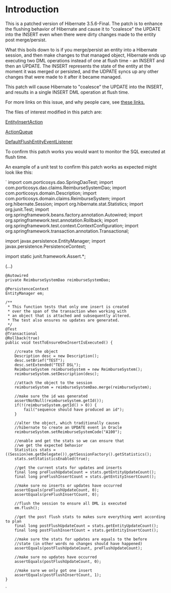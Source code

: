# Introduction

This is a patched version of Hibernate 3.5.6-Final. The patch is to enhance the
flushing behavior of Hibernate and cause it to "coalesce" the UPDATE into the 
INSERT even when there were dirty changes made to the entity post merge/persist.

What this boils down to is if you merge/persist an entity into a Hibernate session,
and then make changes to that managed object, Hibernate ends up executing two 
DML operations instead of one at flush time - an INSERT and then an UPDATE. The INSERT
represents the state of the entity at the moment it was merged or persisted, and the
UDPATE syncs up any other changes that were made to it after it became managed.

This patch will cause Hibernate to "coalesce" the UPDATE into the INSERT, and results
in a single INSERT DML operation at flush time.

For more links on this issue, and why people care, see [these links.](http://delicious.com/sfraser/coalesce)

The files of interest modified in this patch are:

[EntityInsertAction](http://github.com/sfraser/Hibernate-Core-3.5.6-Final-patched-with--True-Coalesce--enhancement/commit/33290bfc0b8ba8aef443eb029c8ed2aa728743c9#diff-3)

[ActionQueue](http://github.com/sfraser/Hibernate-Core-3.5.6-Final-patched-with--True-Coalesce--enhancement/commit/33290bfc0b8ba8aef443eb029c8ed2aa728743c9#diff-4)

[DefaultFlushEntityEventListener](http://github.com/sfraser/Hibernate-Core-3.5.6-Final-patched-with--True-Coalesce--enhancement/commit/33290bfc0b8ba8aef443eb029c8ed2aa728743c9#diff-5)


To confirm this patch works you would want to monitor the SQL executed at flush time.

An example of a unit test to confirm this patch works as expected might look like this:

`
import com.porticosys.dao.SpringDaoTest;
import com.porticosys.dao.claims.ReimburseSystemDao;
import com.porticosys.domain.Description;
import com.porticosys.domain.claims.ReimburseSystem;
import org.hibernate.Session;
import org.hibernate.stat.Statistics;
import org.junit.Test;
import org.springframework.beans.factory.annotation.Autowired;
import org.springframework.test.annotation.Rollback;
import org.springframework.test.context.ContextConfiguration;
import org.springframework.transaction.annotation.Transactional;

import javax.persistence.EntityManager;
import javax.persistence.PersistenceContext;

import static junit.framework.Assert.*;

(...)

    @Autowired
    private ReimburseSystemDao reimburseSystemDao;

    @PersistenceContext
    EntityManager em;

    /**
     * This function tests that only one insert is created
     * over the span of the transaction when working with
     * an object that is attached and subsequently altered.
     * The test also ensures no updates are generated.
     */
    @Test
    @Transactional
    @Rollback(true)
    public void testToEnsureOneInsertIsExecuted() {

        //create the object
        Description desc = new Description();
        desc.setBrief("TEST");
        desc.setExtended("TEST DSL");
        ReimburseSystem reimburseSystem = new ReimburseSystem();
        reimburseSystem.setDescription(desc);

        //attach the object to the session
        reimburseSystem = reimburseSystemDao.merge(reimburseSystem);

        //make sure the id was generated
        assertNotNull(reimburseSystem.getId());
        if(!(reimburseSystem.getId() > 0)) {
            fail("sequence should have produced an id");
        }

        //alter the object, which traditionally causes
        //hibernate to create an UPDATE event in Oracle
        reimburseSystem.setReimburseSystemCode("A100");

        //enable and get the stats so we can ensure that
        //we get the expected behavior
        Statistics stats = ((Session)em.getDelegate()).getSessionFactory().getStatistics();
        stats.setStatisticsEnabled(true);

        //get the current stats for updates and inserts
        final long preFlushUpdateCount = stats.getEntityUpdateCount();
        final long preFlushInsertCount = stats.getEntityInsertCount();

        //make sure no inserts or updates have occurred
        assertEquals(preFlushUpdateCount, 0);
        assertEquals(preFlushInsertCount, 0);

        //flush the session to ensure all DML is executed
        em.flush();

        //get the post flush stats to makes sure everything went according to plan
        final long postFlushUpdateCount = stats.getEntityUpdateCount();
        final long postFlushInsertCount = stats.getEntityInsertCount();

        //make sure the stats for updates are equals to the before
        //state (in other words no changes should have happened)
        assertEquals(postFlushUpdateCount, preFlushUpdateCount);

        //make sure no updates have occurred
        assertEquals(postFlushUpdateCount, 0);

        //make sure we only got one insert
        assertEquals(postFlushInsertCount, 1);
    }
`